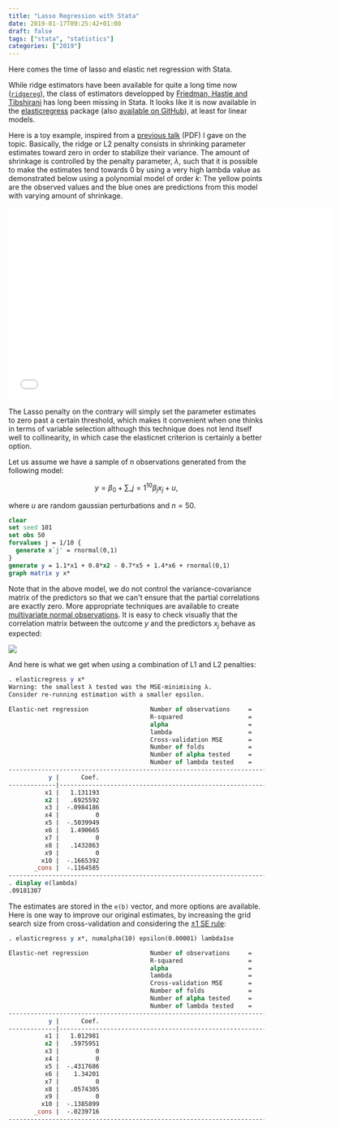 ```yaml
---
title: "Lasso Regression with Stata"
date: 2019-01-17T09:25:42+01:00
draft: false
tags: ["stata", "statistics"]
categories: ["2019"]
---
```


Here comes the time of lasso and elastic net regression with Stata.

While ridge estimators have been available for quite a long time now ([`ridgereg`](https://ideas.repec.org/c/boc/bocode/s457347.html)), the class of estimators developped by [Friedman, Hastie and Tibshirani](https://www.jstatsoft.org/article/view/v033i01) has long been missing in Stata. It looks like it is now available in the [elasticregress](https://ideas.repec.org/c/boc/bocode/s458397.html) package (also [available on GitHub](https://github.com/wilburtownsend/elasticregress)), at least for linear models.


Here is a toy example, inspired from a [previous talk](/cours/misc/mva_clinres/mva_clinres.pdf) (PDF) I gave on the topic. Basically, the ridge or L2 penalty consists in shrinking parameter estimates toward zero in order to stabilize their variance. The amount of shrinkage is controlled by the penalty parameter, $\lambda$, such that it is possible to make the estimates tend towards 0 by using a very high lambda value as demonstrated below using a polynomial model of order $k$: The yellow points are the observed values and the blue ones are predictions from this model with varying amount of shrinkage.

<iframe src="/img/ridge.mov" width="640" height="380" frameborder="0"></iframe>

The Lasso penalty on the contrary will simply set the parameter estimates to zero past a certain threshold, which makes it convenient when one thinks in terms of variable selection although this technique does not lend itself well to collinearity, in which case the elasticnet criterion is certainly a better option.

Let us assume we have a sample of $n$ observations generated from the following model: 

$$ y = \beta_0 + \sum\_{j=1}^{10}\beta_jx_j + u, $$

where $u$ are random gaussian perturbations and $n=50$.

```Stata
clear
set seed 101
set obs 50
forvalues j = 1/10 {
  generate x`j' = rnormal(0,1)
}
generate y = 1.1*x1 + 0.8*x2 - 0.7*x5 + 1.4*x6 + rnormal(0,1)
graph matrix y x*
```

Note that in the above model, we do not control the variance-covariance matrix of the predictors so that we can't ensure that the partial correlations are exactly zero. More appropriate techniques are available to create [multivariate normal observations](https://www.stata.com/support/faqs/statistics/multivariate-normal-observations/). It is easy to check visually that the correlation matrix between the outcome $y$ and the predictors $x_j$ behave as expected:

![](/img/fig-ridge-matrix.png)

And here is what we get when using a combination of L1 and L2 penalties:

```Stata
. elasticregress y x*
Warning: the smallest λ tested was the MSE-minimising λ.
Consider re-running estimation with a smaller epsilon.

Elastic-net regression                 Number of observations     =         50
                                       R-squared                  =     0.8138
                                       alpha                      =     1.0000
                                       lambda                     =     0.0918
                                       Cross-validation MSE       =     1.6373
                                       Number of folds            =         10
                                       Number of alpha tested     =          6
                                       Number of lambda tested    =        100
------------------------------------------------------------------------------
           y |      Coef.
-------------|----------------------------------------------------------------
          x1 |   1.131193
          x2 |   .6925592
          x3 |  -.0984186
          x4 |          0
          x5 |  -.5039949
          x6 |   1.490665
          x7 |          0
          x8 |   .1432863
          x9 |          0
         x10 |  -.1665392
       _cons |  -.1164585
------------------------------------------------------------------------------
. display e(lambda)
.09181307
```

The estimates are stored in the `e(b)` vector, and more options are available. Here is one way to improve our original estimates, by increasing the grid search size from cross-validation and considering the [$\pm 1$ SE rule](https://stats.stackexchange.com/q/138569):

```Stata
. elasticregress y x*, numalpha(10) epsilon(0.00001) lambda1se

Elastic-net regression                 Number of observations     =         50
                                       R-squared                  =     0.7853
                                       alpha                      =     0.6667
                                       lambda                     =     0.2351
                                       Cross-validation MSE       =     1.9336
                                       Number of folds            =         10
                                       Number of alpha tested     =         10
                                       Number of lambda tested    =        100
------------------------------------------------------------------------------
           y |      Coef.
-------------|----------------------------------------------------------------
          x1 |   1.012981
          x2 |   .5975951
          x3 |          0
          x4 |          0
          x5 |  -.4317686
          x6 |    1.34201
          x7 |          0
          x8 |   .0574305
          x9 |          0
         x10 |  -.1385899
       _cons |  -.0239716
------------------------------------------------------------------------------
```
